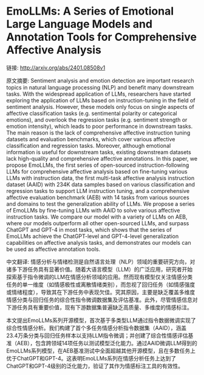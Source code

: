 # EmoLLMs: A Series of Emotional Large Language Models and Annotation Tools for Comprehensive Affective Analysis

链接: http://arxiv.org/abs/2401.08508v1

原文摘要:
Sentiment analysis and emotion detection are important research topics in
natural language processing (NLP) and benefit many downstream tasks. With the
widespread application of LLMs, researchers have started exploring the
application of LLMs based on instruction-tuning in the field of sentiment
analysis. However, these models only focus on single aspects of affective
classification tasks (e.g. sentimental polarity or categorical emotions), and
overlook the regression tasks (e.g. sentiment strength or emotion intensity),
which leads to poor performance in downstream tasks. The main reason is the
lack of comprehensive affective instruction tuning datasets and evaluation
benchmarks, which cover various affective classification and regression tasks.
Moreover, although emotional information is useful for downstream tasks,
existing downstream datasets lack high-quality and comprehensive affective
annotations. In this paper, we propose EmoLLMs, the first series of
open-sourced instruction-following LLMs for comprehensive affective analysis
based on fine-tuning various LLMs with instruction data, the first multi-task
affective analysis instruction dataset (AAID) with 234K data samples based on
various classification and regression tasks to support LLM instruction tuning,
and a comprehensive affective evaluation benchmark (AEB) with 14 tasks from
various sources and domains to test the generalization ability of LLMs. We
propose a series of EmoLLMs by fine-tuning LLMs with AAID to solve various
affective instruction tasks. We compare our model with a variety of LLMs on
AEB, where our models outperform all other open-sourced LLMs, and surpass
ChatGPT and GPT-4 in most tasks, which shows that the series of EmoLLMs achieve
the ChatGPT-level and GPT-4-level generalization capabilities on affective
analysis tasks, and demonstrates our models can be used as affective annotation
tools.

中文翻译:
情感分析与情绪检测是自然语言处理（NLP）领域的重要研究方向，对诸多下游任务具有显著价值。随着大语言模型（LLM）的广泛应用，研究者开始探索基于指令微调的LLM在情感分析领域的应用。然而现有模型仅关注情感分类任务的单一维度（如情感极性或离散情绪类别），而忽视了回归任务（如情感强度或情绪程度），导致其在下游任务中表现欠佳。究其原因，主要是缺乏覆盖多维度情感分类与回归任务的综合性指令微调数据集及评估基准。此外，尽管情感信息对下游任务具有重要价值，现有下游数据集普遍缺乏高质量、多维度的情感标注。

本文提出EmoLLMs系列开源模型，首次基于多类型LLM通过指令数据微调实现了综合性情感分析。我们构建了首个多任务情感分析指令数据集（AAID），涵盖23.4万条分类与回归任务样本以支持LLM指令微调；并创建了综合性情感评估基准（AEB），包含跨领域14项任务以测试模型泛化能力。通过AAID微调LLM得到的EmoLLMs系列模型，在AEB基准测试中全面超越其他开源模型，且在多数任务上优于ChatGPT和GPT-4。这表明EmoLLMs系列在情感分析任务上达到了ChatGPT和GPT-4级别的泛化能力，验证了其作为情感标注工具的有效性。
